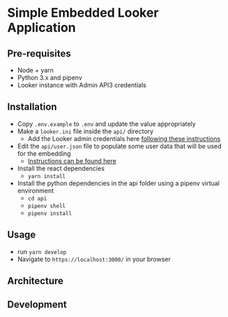 # Simple Embedded Looker Application

## Pre-requisites
* Node + yarn
* Python 3.x and pipenv
* Looker instance with Admin API3 credentials

## Installation
* Copy `.env.example` to `.env` and update the value appropriately
* Make a `looker.ini` file inside the `api/` directory
  * Add the Looker admin credentials here [following these instructions](https://foo)
* Edit the `api/user.json` file to populate some user data that will be used for the embedding
  * [Instructions can be found here]()
* Install the react dependencies
  * `yarn install`
* Install the python dependencies in the api folder using a pipenv virtual environment
  * `cd api`
  * `pipenv shell`
  * `pipenv install`

## Usage
* run `yarn develop`
* Navigate to `https://localhost:3000/` in your browser

## Architecture

## Development

